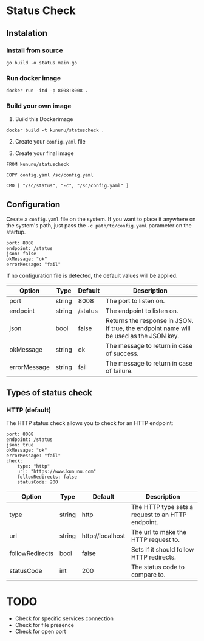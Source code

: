 # Status Check


## Instalation


### Install from source

```
go build -o status main.go
```

### Run docker image

```
docker run -itd -p 8008:8008 .
```

### Build your own image

1. Build this Dockerimage
```
docker build -t kununu/statuscheck .
```
2. Create your `config.yaml` file

3. Create your final image
```
FROM kununu/statuscheck

COPY config.yaml /sc/config.yaml

CMD [ "/sc/status", "-c", "/sc/config.yaml" ]
```

## Configuration

Create a `config.yaml` file on the system.
If you want to place it anywhere on the system's path, just pass the `-c path/to/config.yaml` parameter on the startup.

```
port: 8008
endpoint: /status
json: false
okMessage: "ok"
errorMessage: "fail"
```
If no configuration file is detected, the default values will be applied.


| Option       | Type   | Default | Description                                                                            |
|--------------|--------|---------|----------------------------------------------------------------------------------------|
| port         | string | 8008    | The port to listen on.                                                                 |
| endpoint     | string | /status | The endpoint to listen on.                                                             | 
| json         | bool   | false   | Returns the response in JSON. If true, the endpoint name will be used as the JSON key. |
| okMessage    | string | ok      | The message to return in case of success.                                              |
| errorMessage | string | fail    | The message to return in case of failure.                                              |

## Types of status check 

### HTTP (default)

The HTTP status check allows you to check for an HTTP endpoint: 

```
port: 8008
endpoint: /status
json: true
okMessage: "ok"
errorMessage: "fail"
check:
    type: "http"
    url: "https://www.kununu.com"
    followRedirects: false
    statusCode: 200
```

| Option          | Type   | Default          | Description                                       |
|-----------------|--------|------------------|---------------------------------------------------|
| type            | string | http             | The HTTP type sets a request to an HTTP endpoint. |
| url             | string | http://localhost | The url to make the HTTP request to.              | 
| followRedirects | bool   | false            | Sets if it should follow HTTP redirects.          |
| statusCode      | int    | 200              | The status code to compare to.                    |



# TODO

- Check for specific services connection
- Check for file presence
- Check for open port
